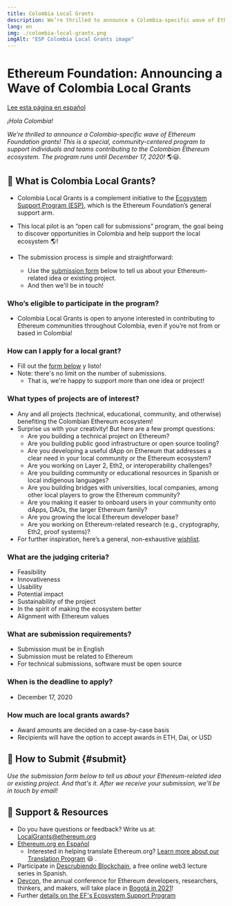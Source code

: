 ```yaml
---
title: Colombia Local Grants
description: We’re thrilled to announce a Colombia-specific wave of Ethereum Foundation grants!
lang: en
img: ./colombia-local-grants.png
imgAlt: "ESP Colombia Local Grants image"
---
```


# **Ethereum Foundation: Announcing a Wave of Colombia Local Grants**

[Lee esta página en español](/es/local-grants/colombia/)

_¡Hola Colombia!_

_We’re thrilled to announce a Colombia-specific wave of Ethereum Foundation grants! This is a special, community-centered program to support individuals and teams contributing to the Colombian Ethereum ecosystem. The program runs until December 17, 2020!_ 🌎😃.

## 🥭 What is Colombia Local Grants?

- Colombia Local Grants is a complement initiative to the [Ecosystem Support Program (ESP)](/en/), which is the Ethereum Foundation’s general support arm.

- This local pilot is an “open call for submissions” program, the goal being to discover opportunities in Colombia and help support the local ecosystem 🌎!

- The submission process is simple and straightforward:
  - Use the [submission form](/en/local-grants/colombia/#submit) below to tell us about your Ethereum-related idea or existing project.
  - And then we'll be in touch!

### Who’s eligible to participate in the program?

- Colombia Local Grants is open to anyone interested in contributing to Ethereum communities throughout Colombia, even if you’re not from or based in Colombia!

### How can I apply for a local grant?

- Fill out the [form below](/en/local-grants/colombia/#submit) y listo!
- Note: there's no limit on the number of submissions.
  - That is, we're happy to support more than one idea or project!

### What types of projects are of interest?

- Any and all projects (technical, educational, community, and otherwise) benefiting the Colombian Ethereum ecosystem!
- Surprise us with your creativity! But here are a few prompt questions:
  - Are you building a technical project on Ethereum?
  - Are you building public good infrastructure or open source tooling?
  - Are you developing a useful dApp on Ethereum that addresses a clear need in your local community or the Ethereum ecosystem?
  - Are you working on Layer 2, Eth2, or interoperability challenges?
  - Are you building community or educational resources in Spanish or local indigenous languages?
  - Are you building bridges with universities, local companies, among other local players to grow the Ethereum community?
  - Are you making it easier to onboard users in your community onto dApps, DAOs, the larger Ethereum family?
  - Are you growing the local Ethereum developer base?
  - Are you working on Ethereum-related research (e.g., cryptography, Eth2, proof systems)?
- For further inspiration, here’s a general, non-exhaustive [wishlist](/en/wishlist/).

### What are the judging criteria?

- Feasibility
- Innovativeness
- Usability
- Potential impact
- Sustainability of the project
- In the spirit of making the ecosystem better
- Alignment with Ethereum values

### What are submission requirements?

- Submission must be in English
- Submission must be related to Ethereum
- For technical submissions, software must be open source

### When is the deadline to apply?

- December 17, 2020

### How much are local grants awards?

- Award amounts are decided on a case-by-case basis
- Recipients will have the option to accept awards in ETH, Dai, or USD

## 🚀 How to Submit {#submit}

_Use the submission form below to tell us about your Ethereum-related idea or existing project. And that's it. After we receive your submission, we'll be in touch by email!_

<LocalGrantsForm wave="Colombia | 2020" />

## 🦄 Support & Resources

- Do you have questions or feedback? Write us at: LocalGrants@ethereum.org
- [Ethereum.org en Español](https://ethereum.org/es/)
  - Interested in helping translate Ethereum.org? [Learn more about our Translation Program](https://ethereum.org/en/contributing/translation-program/) 😃 .
- Participate in [Descrubiendo Blockchain](https://www.eventbrite.co/e/entradas-descubriendo-blockchain-122482736161), a free online web3 lecture series in Spanish.
- [Devcon](https://devcon.org/), the annual conference for Ethereum developers, researchers, thinkers, and makers, will take place in [Bogotá in 2021](https://blog.ethereum.org/2020/05/28/devcon-hacia-colombia-en-2021/)!
- Further [details on the EF's Ecosystem Support Program](/en/faq/)
